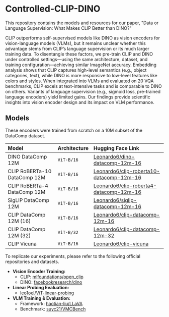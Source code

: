 # Controlled-CLIP-DINO

This repository contains the models and resources for our paper, "Data or Language Supervision: What Makes CLIP Better than DINO?"

CLIP outperforms self-supervised models like DINO as vision encoders for vision-language models (VLMs), but it remains unclear whether this advantage stems from CLIP’s language supervision or its much larger training data. To disentangle these factors, we pre-train CLIP and DINO under controlled settings—using the same architecture, dataset, and training configuration—achieving similar ImageNet accuracy. Embedding analysis shows that CLIP captures high-level semantics (e.g., object categories, text), while DINO is more responsive to low-level features like colors and styles. When integrated into VLMs and evaluated on 20 VQA benchmarks, CLIP excels at text-intensive tasks and is comparable to DINO on others. Variants of language supervision (e.g., sigmoid loss, pre-trained language encoders) yield limited gains. Our findings provide scientific insights into vision encoder design and its impact on VLM performance.
## Models

These encoders were trained from scratch on a 10M subset of the DataComp dataset.

| Model | Architecture | Hugging Face Link |
| :--- | :--- | :--- |
| DINO DataComp 12M | `ViT-B/16` | [Leonardo6/dino-datacomp-12m-16](https://huggingface.co/Leonardo6/dino-datacomp-12m-16) |
| CLIP RoBERTa-10 DataComp 12M | `ViT-B/16` | [Leonardo6/clip-roberta10-datacomp-12m-16](https://huggingface.co/Leonardo6/clip-roberta10-datacomp-12m-16) |
| CLIP RoBERTa-4 DataComp 12M | `ViT-B/16` | [Leonardo6/clip-roberta4-datacomp-12m-16](https://huggingface.co/Leonardo6/clip-roberta4-datacomp-12m-16) |
| SigLIP DataComp 12M | `ViT-B/16` | [Leonardo6/siglip-datacomp-12m-16](https://huggingface.co/Leonardo6/siglip-datacomp-12m-16) |
| CLIP DataComp 12M (16) | `ViT-B/16` | [Leonardo6/clip-datacomp-12m-16](https://huggingface.co/Leonardo6/clip-datacomp-12m-16) |
| CLIP DataComp 12M (32) | `ViT-B/32` | [Leonardo6/clip-datacomp-12m-32](https://huggingface.co/Leonardo6/clip-datacomp-12m-32) |
| CLIP Vicuna | `ViT-B/16` | [Leonardo6/clip-vicuna](https://huggingface.co/Leonardo6/clip-vicuna) |

To replicate our experiments, please refer to the following official repositories and datasets.

  * **Vision Encoder Training:**
      * CLIP: [mlfoundations/open\_clip](https://github.com/mlfoundations/open_clip)
      * DINO: [facebookresearch/dino](https://github.com/facebookresearch/dino)
  * **Linear Probing Evaluation:**
      * [leo1oel/ViT-linear-probing](https://www.google.com/search?q=https://github.com/leo1oel/ViT-linear-probing)
  * **VLM Training & Evaluation:**
      * Framework: [haotian-liu/LLaVA](https://github.com/haotian-liu/LLaVA)
      * Benchmark: [suyc21/VMCBench](https://huggingface.co/datasets/suyc21/VMCBench)
